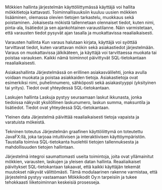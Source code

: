 Mökkien hallinta 
järjestelmän käyttöliittymässä käyttäjä voi hallita mökkitietoja kattavasti. Toiminnallisuuksiin kuuluu uusien mökkien lisääminen, olemassa olevien tietojen tarkastelu, muokkaus sekä poistaminen. Jokaisesta mökistä tallennetaan olennaiset tiedot, kuten nimi, pinta-ala, lisätiedot ja sen ajankohtainen varaustilanne. Näin varmistetaan, että varausten tiedot pysyvät ajan tasalla ja muokattavissa reaaliaikaisesti.

Varausten hallinta 
Kun varaus halutaan kirjata, käyttäjä voi syöttää tarvittavat tiedot, kuten varattavan mökin sekä asiakastiedot järjestelmään. Varaus on muokattavissa jälkikäteen, ja käyttäjä voi tarvittaessa muokata tai poistaa varauksen. Kaikki nämä toiminnot päivittyvät SQL-tietokantaan reaaliaikaisesti.

Asiakashallinta 
Järjestelmässä on erillinen asiakasvälilehti, jonka avulla voidaan muokata ja poistaa asiakkaiden tietoja. Asiakastietoja ovat esimerkiksi nimi, puhelinnumero, sähköposti sekä asiakastyyppi (yksityinen tai yritys). Tiedot ovat yhteydessä SQL-tietokantaan.

Laskujen hallinta 
Laskuja pystyy seuraamaan laskut ikkunasta, jonka tiedoissa näkyvät yksilöllinen laskunumero, laskun summa, maksuntila ja lisätiedot. Tiedot ovat yhteydessä SQL-tietokantaan.

Yleinen data
Järjestelmä päivittää reaaliaikaisesti tietoja vapaista ja varatuista mökeistä.

Tekninen toteutus
Järjestelmän graafinen käyttöliittymä on toteutettu JavaFX:llä, joka tarjoaa intuitiivisen ja interaktiivisen käyttöympäristön. Taustalla toimiva SQL-tietokanta huolehtii tietojen tallennuksesta ja mahdollisuuden tietojen hallintaan.

Järjestelmä integroi saumattomasti useita toimintoja, joita ovat yllämainitut mökkien, varausten, laskujen ja yleisen datan hallinta. Reaaliaikaiset päivitykset SQL-tietokantaan takaavat, että kaikki käyttäjän tekemät muutokset näkyvät välittömästi. Tämä modulaarinen rakenne varmistaa, että järjestelmä pystyy vastaamaan Mökkikodit Oy:n tarpeisiin ja tukee tehokkaasti liiketoiminnan keskeisiä prosesseja.
